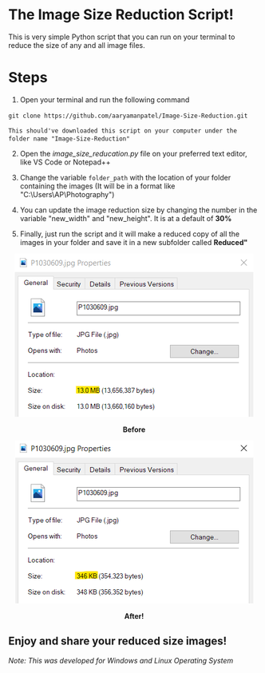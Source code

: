 # The Image Size Reduction Script!

This is very simple Python script that you can run on your terminal to reduce the size of any and all image files. 

# Steps

1. Open your terminal and run the following command

` git clone https://github.com/aaryamanpatel/Image-Size-Reduction.git `

    This should've downloaded this script on your computer under the folder name "Image-Size-Reduction"

2. Open the *image_size_reducation.py* file on your preferred text editor, like VS Code or Notepad++

3. Change the variable `folder_path` with the location of your folder containing the images
(It will be in a format like "C:\Users\AP\Photography")

4. You can update the image reduction size by changing the number in the variable "new_width" and "new_height". It is at a default of **30%**

5. Finally, just run the script and it will make a reduced copy of all the images in your folder and save it in a new subfolder called **Reduced"**

<p align="center" style=" text-align:center; font-weight:bold">
    <img src="/before.png" alt="Before Reduction">
</p>

**<p style="text-align: center;">Before</p>**

<p align="center" style="text-align:center; font-weight:bold">
    <img src="/after.png" alt="After Reduction">
</p>

**<p style="text-align: center;">After!</p>**

## Enjoy and share your reduced size images!

*Note: This was developed for Windows and Linux Operating System*
